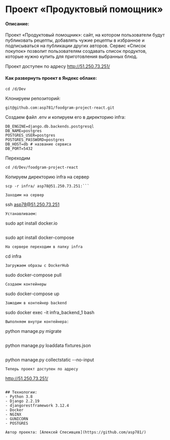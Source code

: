 # Проект «Продуктовый помощник»
#### Описание:
Проект «Продуктовый помощник»: сайт, на котором пользователи будут публиковать рецепты, добавлять чужие рецепты в избранное и подписываться на публикации других авторов. Сервис «Список покупок» позволит пользователям создавать список продуктов, которые нужно купить для приготовления выбранных блюд.

Проект доступен по адресу http://51.250.73.251/

####  Как развернуть проект в Яндекс облаке:
```
cd /d/Dev
```
Клонируем репозиторий:
```
git@github.com:asp781/foodgram-project-react.git
```
Создаем файл .env и копируем его в директорию infra:
```
DB_ENGINE=django.db.backends.postgresql
DB_NAME=postgres
POSTGRES_USER=postgres
POSTGRES_PASSWORD=postgres
DB_HOST=db # название сервиса
DB_PORT=5432
```
Переходим
```
cd /d/Dev/foodgram-project-react
```
Копируем директорию infra на сервер
```
scp -r infra/ asp78@51.250.73.251:```

Заходим на сервер
```
ssh asp78@51.250.73.251
```
Устанавливаем:
```
sudo apt install docker.io
```
```
sudo apt install docker-compose
```
На сервере переходим в папку infra
```
cd infra
```
Загружаем образы с DockerHub
```
sudo docker-compose pull
```
Создаем контейнеры
```
sudo docker-compose up
```
Зажодим в контейнер backend
```
sudo docker exec -it infra_backend_1 bash
```
Выполняем внутри контейнера:
```
python manage.py migrate
```
```
python manage.py loaddata fixtures.json
```
```
python manage.py collectstatic --no-input
```
Теперь проект доступен по адресу
```
http://51.250.73.251/
```

## Технологии:
- Python 3.8
- Django 2.2.19
- djangorestframework 3.12.4
- Docker
- NGINX
- GUNICORN
- POSTGRES

Автор проекта: [Алексей Спесивцев](https://github.com/asp781/)
